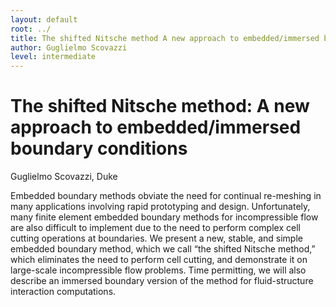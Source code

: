 ```yaml
---
layout: default
root: ../
title: The shifted Nitsche method A new approach to embedded/immersed boundary conditions
author: Guglielmo Scovazzi
level: intermediate
---
```


# The shifted Nitsche method: A new approach to embedded/immersed boundary conditions

Guglielmo Scovazzi, Duke

Embedded boundary methods obviate the need for continual re-meshing in many
applications involving rapid prototyping and design. Unfortunately, many finite
element embedded boundary methods for incompressible flow are also difficult to
implement due to the need to perform complex cell cutting operations at
boundaries. We present a new, stable, and simple embedded boundary method,
which we call “the shifted Nitsche method,” which eliminates the need to
perform cell cutting, and demonstrate it on large-scale incompressible flow
problems. Time permitting, we will also describe an immersed boundary version
of the method for fluid-structure interaction computations.

